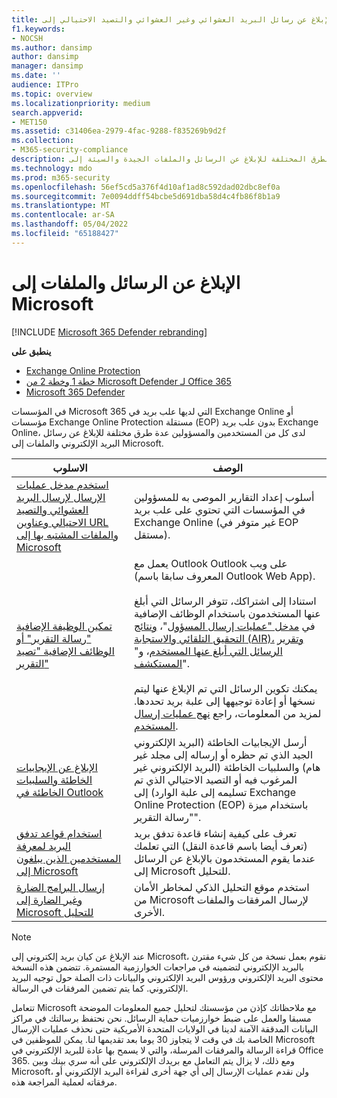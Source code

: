```yaml
---
title: الإبلاغ عن رسائل البريد العشوائي وغير العشوائي والتصيد الاحتيالي إلى Microsoft
f1.keywords:
- NOCSH
ms.author: dansimp
author: dansimp
manager: dansimp
ms.date: ''
audience: ITPro
ms.topic: overview
ms.localizationpriority: medium
search.appverid:
- MET150
ms.assetid: c31406ea-2979-4fac-9288-f835269b9d2f
ms.collection:
- M365-security-compliance
description: يمكن للمسؤولين التعرف على الطرق المختلفة للإبلاغ عن الرسائل والملفات الجيدة والسيئة إلى Microsoft للتحليل.
ms.technology: mdo
ms.prod: m365-security
ms.openlocfilehash: 56ef5cd5a376f4d10af1ad8c592dad02dbc8ef0a
ms.sourcegitcommit: 7e0094ddff54bcbe5d691dba58d4c4fb86f8b1a9
ms.translationtype: MT
ms.contentlocale: ar-SA
ms.lasthandoff: 05/04/2022
ms.locfileid: "65188427"
---
```

# <a name="report-messages-and-files-to-microsoft"></a>الإبلاغ عن الرسائل والملفات إلى Microsoft

[!INCLUDE [Microsoft 365 Defender rebranding](../includes/microsoft-defender-for-office.md)]

**ينطبق على**
- [Exchange Online Protection](exchange-online-protection-overview.md)
- [خطة 1 وخطة 2 من Microsoft Defender لـ Office 365](defender-for-office-365.md)
- [Microsoft 365 Defender](../defender/microsoft-365-defender.md)

في المؤسسات Microsoft 365 التي لديها علب بريد في Exchange Online أو مؤسسات Exchange Online Protection مستقلة (EOP) بدون علب بريد Exchange Online، لدى كل من المستخدمين والمسؤولين عدة طرق مختلفة للإبلاغ عن رسائل البريد الإلكتروني والملفات إلى Microsoft.

|الاسلوب|الوصف|
|---|---|
|[استخدم مدخل عمليات الإرسال لإرسال البريد العشوائي والتصيد الاحتيالي وعناوين URL والملفات المشتبه بها إلى Microsoft](admin-submission.md)|أسلوب إعداد التقارير الموصى به للمسؤولين في المؤسسات التي تحتوي على علب بريد Exchange Online (غير متوفر في EOP مستقل).|
|[تمكين الوظيفة الإضافية "رسالة التقرير" أو الوظائف الإضافية "تصيد التقرير"](enable-the-report-message-add-in.md)|يعمل مع Outlook Outlook على ويب (المعروف سابقا باسم Outlook Web App). <br/><br/> استنادا إلى اشتراكك، تتوفر الرسائل التي أبلغ عنها المستخدمون باستخدام الوظائف الإضافية في [مدخل "عمليات إرسال المسؤول](admin-submission.md)"، [ونتائج التحقيق التلقائي والاستجابة (AIR)،](air-view-investigation-results.md) [وتقرير الرسائل التي أبلغ عنها المستخدم](view-email-security-reports.md#user-reported-messages-report)، و" [المستكشف](threat-explorer-views.md#email--submissions)". <br/><br/> يمكنك تكوين الرسائل التي تم الإبلاغ عنها ليتم نسخها أو إعادة توجيهها إلى علبة بريد تحددها. لمزيد من المعلومات، راجع [نهج عمليات إرسال المستخدم](user-submission.md).
|[الإبلاغ عن الإيجابيات الخاطئة والسلبيات الخاطئة في Outlook](report-false-positives-and-false-negatives.md)|أرسل الإيجابيات الخاطئة (البريد الإلكتروني الجيد الذي تم حظره أو إرساله إلى مجلد غير هام) والسلبيات الخاطئة (البريد الإلكتروني غير المرغوب فيه أو التصيد الاحتيالي الذي تم تسليمه إلى علبة الوارد) إلى Exchange Online Protection (EOP) باستخدام ميزة "رسالة التقرير".|
|[استخدام قواعد تدفق البريد لمعرفة المستخدمين الذين يبلغون إلى Microsoft](/exchange/security-and-compliance/mail-flow-rules/use-rules-to-see-what-users-are-reporting-to-microsoft)|تعرف على كيفية إنشاء قاعدة تدفق بريد (تعرف أيضا باسم قاعدة النقل) التي تعلمك عندما يقوم المستخدمون بالإبلاغ عن الرسائل إلى Microsoft للتحليل.|
|[إرسال البرامج الضارة وغير الضارة إلى Microsoft للتحليل](submitting-malware-and-non-malware-to-microsoft-for-analysis.md)|استخدم موقع التحليل الذكي لمخاطر الأمان من Microsoft لإرسال المرفقات والملفات الأخرى.|

> [!NOTE]
> عند الإبلاغ عن كيان بريد إلكتروني إلى Microsoft، نقوم بعمل نسخة من كل شيء مقترن بالبريد الإلكتروني لتضمينه في مراجعات الخوارزمية المستمرة. تتضمن هذه النسخة محتوى البريد الإلكتروني ورؤوس البريد الإلكتروني والبيانات ذات الصلة حول توجيه البريد الإلكتروني. كما يتم تضمين المرفقات في الرسالة.
>
> تتعامل Microsoft مع ملاحظاتك كإذن من مؤسستك لتحليل جميع المعلومات الموضحة مسبقا والعمل على ضبط خوارزميات حماية الرسائل. نحن نحتفظ برسالتك في مراكز البيانات المدققة الآمنة لدينا في الولايات المتحدة الأمريكية حتى نحذف عمليات الإرسال الخاصة بك في وقت لا يتجاوز 30 يوما بعد تقديمها لنا. يمكن للموظفين في Microsoft قراءة الرسالة والمرفقات المرسلة، والتي لا يسمح بها عادة للبريد الإلكتروني في Office 365. ومع ذلك، لا يزال يتم التعامل مع بريدك الإلكتروني على أنه سري بينك وبين Microsoft، ولن نقدم عمليات الإرسال إلى أي جهة أخرى لقراءة البريد الإلكتروني أو مرفقاته لعملية المراجعة هذه.
